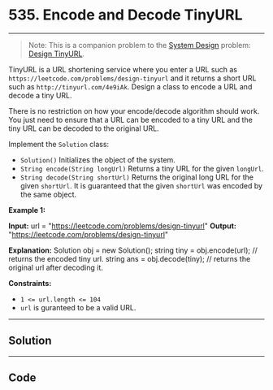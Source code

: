 # 535. Encode and Decode TinyURL

---

> Note: This is a companion problem to the [System Design](https://leetcode.com/discuss/interview-question/system-design/) problem: [Design TinyURL](https://leetcode.com/discuss/interview-question/124658/Design-a-URL-Shortener-\(-TinyURL-\)-System/).

TinyURL is a URL shortening service where you enter a URL such as `https://leetcode.com/problems/design-tinyurl` and it returns a short URL such as `http://tinyurl.com/4e9iAk`. Design a class to encode a URL and decode a tiny URL.

There is no restriction on how your encode/decode algorithm should work. You just need to ensure that a URL can be encoded to a tiny URL and the tiny URL can be decoded to the original URL.

Implement the `Solution` class:

  * `Solution()` Initializes the object of the system.
  * `String encode(String longUrl)` Returns a tiny URL for the given `longUrl`.
  * `String decode(String shortUrl)` Returns the original long URL for the given `shortUrl`. It is guaranteed that the given `shortUrl` was encoded by the same object.



 

**Example 1:**


**Input:** url = "https://leetcode.com/problems/design-tinyurl"
**Output:** "https://leetcode.com/problems/design-tinyurl"

**Explanation:**
Solution obj = new Solution();
string tiny = obj.encode(url); // returns the encoded tiny url.
string ans = obj.decode(tiny); // returns the original url after decoding it.


 

**Constraints:**

  * `1 <= url.length <= 104`
  * `url` is guranteed to be a valid URL.

---

## Solution



---

## Code
```python


```